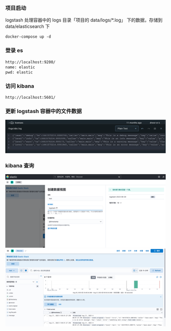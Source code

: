 ### 项目启动
logstash 处理容器中的 logs 目录「项目的 data/logs/*.log」 下的数据，存储到 data/elasticsearch 下
```
docker-compose up -d
```

### 登录 es
```
http://localhost:9200/
name: elastic
pwd: elastic
```

### 访问 kibana
```
http://localhost:5601/
```

### 更新 logstash 容器中的文件数据
![示例图片](./images/update.png)

### kibana 查询
![示例图片](./images/creat.png)
![示例图片](./images/query.png)
